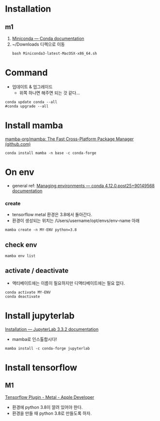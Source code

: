 # Installation 
## m1 
1. [Miniconda — Conda documentation](https://docs.conda.io/en/latest/miniconda.html)
2. ~/Downloads 디렉으로 이동 
	```
	bash Miniconda3-latest-MacOSX-x86_64.sh
	```


# Command 
- 업데이트 & 업그레이드 
	- 위쪽 하나면 해주면 되는 것 같다... 
```
conda update conda --all
#conda upgrade --all
```

# Install mamba 
[mamba-org/mamba: The Fast Cross-Platform Package Manager (github.com)](https://github.com/mamba-org/mamba)

```
conda install mamba -n base -c conda-forge
```

# On env 
- general ref: [Managing environments — conda 4.12.0.post25+90149568 documentation](https://docs.conda.io/projects/conda/en/latest/user-guide/tasks/manage-environments.html)

### create
- tensorflow metal 환경은 3.8에서 돌아간다. 
- 환경이 생성되는 위치는 /Users/username/opt/envs/env-name 아래 
```
mamba create -n MY-ENV python=3.8
```

## check env 
```
mamba env list  
```

## activate / deactivate 
- 액티베이트에는 이름이 필요하지만 디액티베이트에는 필요 없다. 
```
conda activate MY-ENV
conda deactivate 
```



# Install jupyterlab 

[Installation — JupyterLab 3.3.2 documentation](https://jupyterlab.readthedocs.io/en/stable/getting_started/installation.html)
- mamba로 인스톨합시다! 
```
mamba install -c conda-forge jupyterlab
```


# Install tensorflow 
## M1 
[Tensorflow Plugin - Metal - Apple Developer](https://developer.apple.com/metal/tensorflow-plugin/)
- 환경에 python 3.8이 깔려 있어야 한다. 
- 환경을 만들 때 python 3.8로 만들도록 하자. 

 